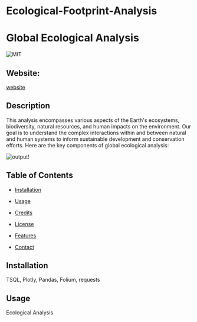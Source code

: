 # Ecological-Footprint-Analysis
# Global Ecological Analysis
![MIT](https://img.shields.io/badge/License-MIT-blue)

## Website: 
[website](https://github.com/mattcat1221/Ecological-Footprint-Analysis)

## Description
This analysis encompasses various aspects of the Earth's ecosystems, biodiversity, natural resources, and human impacts on the environment. Our goal is to understand the complex interactions within and between natural and human systems to inform sustainable development and conservation efforts. Here are the key components of global ecological analysis:

![output!](https://github.com/user-attachments/assets/1db87fc0-2f69-4421-ac7a-80885e00a55a)


## Table of Contents
- [Installation](#installation)
- [Usage](#usage)
- [Credits](#credits)
- [License](#license)
- [Features](#features)

- [Contact](#contact)

## Installation
TSQL, Plotly, Pandas, Folium, requests

## Usage
Ecological Analysis
